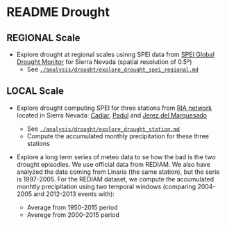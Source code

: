 # README Drought 

## REGIONAL Scale 
* Explore drought at regional scales usinng SPEI data from [SPEI Global Drought Monitor](http://sac.csic.es/spei/database.html) for Sierra Nevada (spatial resolution of 0.5º) 
   * See [`./analysis/drought/explore_drought_spei_regional.md`](/analysis/drought/explore_drought_spei_regional.md)
   
   
## LOCAL Scale
* Explore drought computing SPEI for three stations from [RIA network](http://www.juntadeandalucia.es/agriculturaypesca/ifapa/ria/servlet/FrontController) located in Sierra Nevada: [Cadiar](http://www.juntadeandalucia.es/agriculturaypesca/ifapa/ria/servlet/FrontController?action=Static&url=coordenadas.jsp&c_provincia=18&c_estacion=7), [Padul](http://www.juntadeandalucia.es/agriculturaypesca/ifapa/ria/servlet/FrontController?action=Static&url=coordenadas.jsp&c_provincia=18&c_estacion=10) and [Jerez del Marquesado](http://www.juntadeandalucia.es/agriculturaypesca/ifapa/ria/servlet/FrontController?action=Static&url=coordenadas.jsp&c_provincia=18&c_estacion=6)
  * See [`./analysis/drought/explore_drought_station.md`](/analysis/drought/explore_drought_station.md)
  * Compute the accumulated monthly precipitation for these three stations

* Explore a long term series of meteo data to se how the bad is the two drought episodies. We use official data from REDIAM. We also have analyzed the data coming from Linaria (the same station), but the serie is 1997-2005. For the REDIAM dataset, we compute the accumulated monhtly precipitation using two temporal windows (comparing 2004-2005 and 2012-2013 events with): 
  * Average from 1950-2015 period
  * Averege from 2000-2015 period 